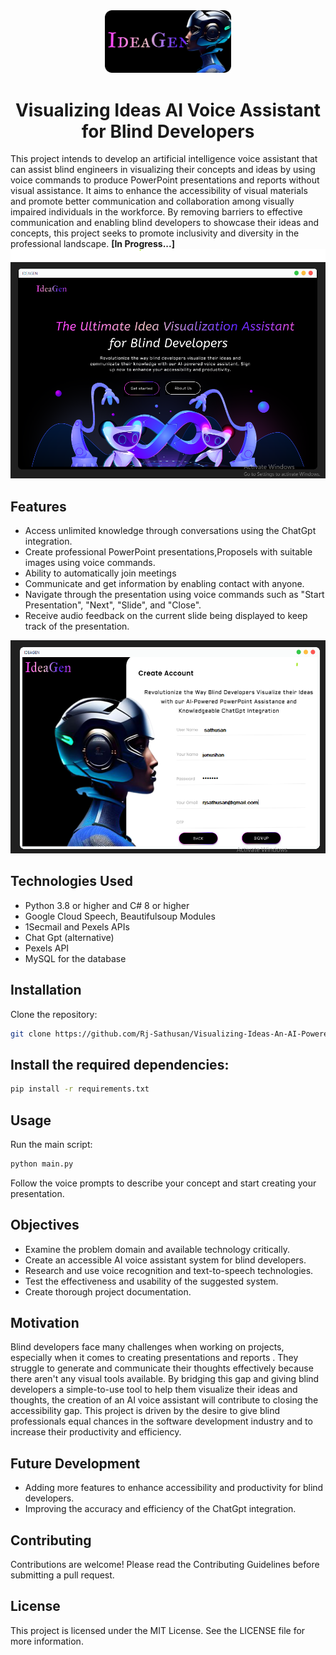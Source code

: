 <div align="center">
    <img src="Resources/img1.png" alt="Project Banner" width="40%">
</div>
  
 <div align="center">
<h1> 
Visualizing Ideas AI Voice Assistant for Blind Developers </h1>

</div> 
This project intends to develop an artificial intelligence voice assistant that can assist blind engineers in visualizing their concepts and ideas by using voice commands to produce PowerPoint presentations and reports without visual assistance. It aims to enhance the accessibility of visual materials and promote better communication and collaboration among visually impaired individuals in the workforce. By removing barriers to effective communication and enabling blind developers to showcase their ideas and concepts, this project seeks to promote inclusivity and diversity in the professional landscape. <b>[In Progress...]</b>

<img src="Resources/Readme1.png" alt="Project Banner" >

## Features
- Access unlimited knowledge through conversations using the ChatGpt integration.
- Create professional PowerPoint presentations,Proposels with suitable images using voice commands.
- Ability to automatically join meetings
- Communicate and get information by enabling contact with anyone.
- Navigate through the presentation using voice commands such as "Start Presentation", "Next", "Slide", and "Close".
- Receive audio feedback on the current slide being displayed to keep track of the presentation.

 <img src="Resources/Readme2.png" alt="Project Banner" >

## Technologies Used
- Python 3.8 or higher and C# 8 or higher
- Google Cloud Speech, Beautifulsoup Modules
- 1Secmail and Pexels APIs
- Chat Gpt (alternative)
- Pexels API
- MySQL for the database

## Installation
Clone the repository:
```sh
git clone https://github.com/Rj-Sathusan/Visualizing-Ideas-An-AI-Powered-Assistant-for-Blind-Developers
```
## Install the required dependencies:
```sh
pip install -r requirements.txt
```

## Usage
Run the main script:
```sh
python main.py
```
Follow the voice prompts to describe your concept and start creating your presentation.

## Objectives
- Examine the problem domain and available technology critically.
- Create an accessible AI voice assistant system for blind developers. 
- Research and use voice recognition and text-to-speech technologies.
- Test the effectiveness and usability of the suggested system.
- Create thorough project documentation.

## Motivation
Blind developers face many challenges when working on projects, especially when it comes to creating presentations and reports . They struggle to generate and communicate their thoughts effectively because there aren't any visual tools available. By bridging this gap and giving blind developers a simple-to-use tool to help them visualize their ideas and thoughts, the creation of an AI voice assistant will contribute to closing the accessibility gap. This project is driven by the desire to give blind professionals equal chances in the software development industry and to increase their productivity and efficiency.

## Future Development
- Adding more features to enhance accessibility and productivity for blind developers.
- Improving the accuracy and efficiency of the ChatGpt integration.

## Contributing
Contributions are welcome! Please read the Contributing Guidelines before submitting a pull request.

## License
This project is licensed under the MIT License. See the LICENSE file for more information.
